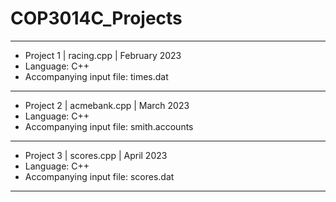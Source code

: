 # COP3014C_Projects
____
* Project 1 | racing.cpp | February 2023
* Language: C++ 
* Accompanying input file: times.dat
____
* Project 2 | acmebank.cpp | March 2023
* Language: C++ 
* Accompanying input file: smith.accounts
____
* Project 3 | scores.cpp | April 2023
* Language: C++ 
* Accompanying input file: scores.dat
____

